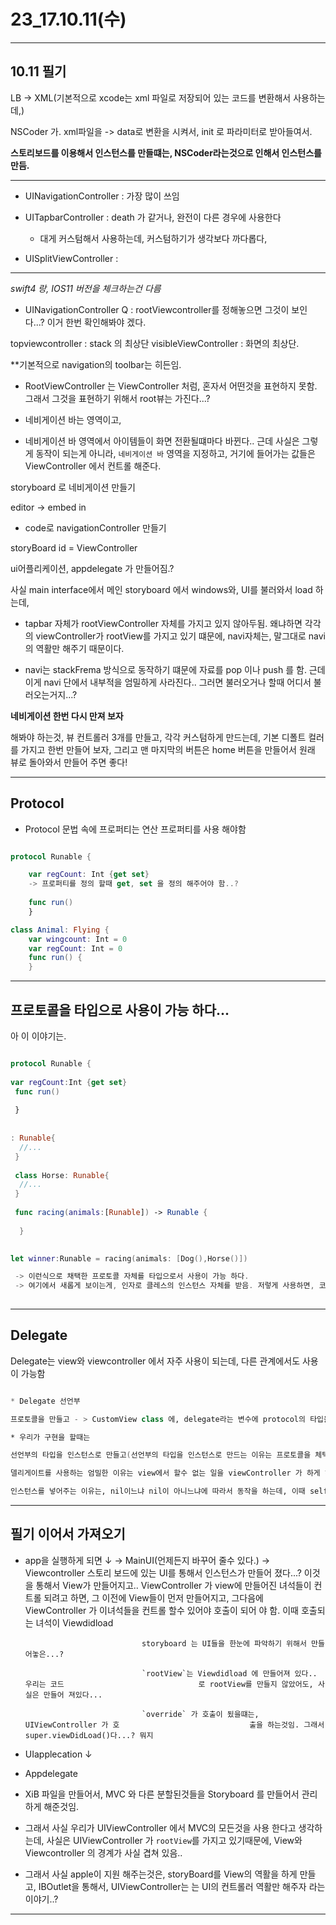 # 23_17.10.11(수)

---

## 10.11 필기

LB -> XML(기본적으로 xcode는 xml 파일로 저장되어 있는 코드를 변환해서 사용하는데,)

NSCoder 가. xml파일을 -> data로 변환을 시켜서, init<coder> 로 파라미터로 받아들여서.

**스토리보드를 이용해서 인스턴스를 만들떄는, NSCoder라는것으로 인해서 인스턴스를 만듬.**


---

- UINavigationController : 가장 많이 쓰임 

- UITapbarController : death 가 같거나, 완전이 다른 경우에 사용한다
	- 대게 커스텀해서 사용하는데, 커스텀하기가 생각보다 까다롭다,

- UISplitViewController :


---

*swift4 랑, IOS11 버전을 체크하는건 다름*

- UINavigationController 
Q : rootViewcontroller를 정해놓으면 그것이 보인다...? 이거 한번 확인해봐야 겠다.

topviewcontroller : stack 의 최상단
visibleViewController : 화면의 최상단.

**기본적으로 navigation의 toolbar는 히든임. 

- RootViewController 는 ViewController 처럼, 혼자서 어떤것을 표현하지 못함. 그래서 그것을 표현하기 위해서 root뷰는 가진다...?

- 네비게이션 바는 영역이고, 

- 네비게이션 바 영역에서 아이템들이 화면 전환될떄마다 바뀐다.. 근데 사실은 그렇게 동작이 되는게 아니라, `네비게이션 바` 영역을 지정하고, 거기에 들어가는 값들은 ViewController 에서 컨트롤 해준다.

storyboard 로 네비게이션 만들기 

editor -> embed in

- code로 navigationController 만들기

storyBoard id = ViewController 

ui어플리케이션, appdelegate 가 만들어짐.? 

사실 main interface에서 메인 storyboard 에서 windows와, UI를 불러와서 load 하는데, 

- tapbar 자체가 rootViewController 자체를 가지고 있지 않아두됨. 왜냐하면 각각의 viewController가 rootView를 가지고 있기 떄문에, navi자체는, 말그대로 navi의 역활만 해주기 때문이다.


- navi는 stackFrema 방식으로 동작하기 떄문에 자료를 pop 이나 push 를 함. 근데 이게 navi 단에서 내부적을 엄밀하게 사라진다.. 그러면 불러오거나 할때 어디서 불러오는거지...?



**네비게이션 한번 다시 만져 보자**

해봐야 하는것, 뷰 컨트롤러 3개를 만들고, 각각 커스텀하게 만드는데, 기본 디폴트 컬러를 가지고 한번 만들어 보자, 그리고 맨 마지막의 버튼은 home 버튼을 만들어서 원래 뷰로 돌아와서 만들어 주면 좋다! 


---

## Protocol 

- Protocol 문법 속에 프로퍼티는 연산 프로퍼티를 사용 해야함


```swift

protocol Runable {

	var regCount: Int {get set}
	-> 프로퍼티를 정의 할때 get, set 을 정의 해주어야 함..?
	
	func run()
	}

class Animal: Flying {
	var wingcount: Int = 0
	var regCount: Int = 0
	func run() {
	}

```

--- 

## 프로토콜을 타입으로 사용이 가능 하다...

아 이 이야기는. 

```swift

protocol Runable { var regCount:Int {get set} func run()
 
 }
 
  : Runable{  //... }
  class Horse: Runable{  //... }
  func racing(animals:[Runable]) -> Runable {
   } 

let winner:Runable = racing(animals: [Dog(),Horse()])

 -> 이런식으로 채택한 프로토콜 자체를 타입으로서 사용이 가능 하다. 
 -> 여기에서 새롭게 보이는게, 인자로 클레스의 인스턴스 자체를 받음. 저렇게 사용하면, 코드의 사용은 가능 하지만, 재사용은 불가능함
 
```

---

## Delegate

Delegate는 view와 viewcontroller 에서 자주 사용이 되는데, 다른 관계에서도 사용이 가능함


```swift

* Delegate 선언부 

프로토콜을 만들고 - > CustomView class 에, delegate라는 변수에 protocol의 타입을 집어넣어서, delegate?.protocol의 함수가 실행되게 구현을 해놓고 

* 우리가 구현을 할때는 

선언부의 타입을 인스턴스로 만들고(선언부의 타입을 인스턴스로 만드는 이유는 프로토콜을 체텍한 델리게이트를 사용하기 위해서) -> let custom 

델리게이트를 사용하는 엄밀한 이유는 view에서 할수 없는 일을 viewController 가 하게 해주기 위해서, 예를 들어서 내가 테이블 뷰를 만드는데, 테이블뷰 내부의 갯수를 몇개로 할까? 에 대한 고민을.. 사용자에게 넘겨주기 위해서 delegate 를 사용했는데, 그 delegate의 원리는 이렇다.

인스턴스를 넣어주는 이유는, nil이느냐 nil이 아니느냐에 따라서 동작을 하는데, 이때 self를 넣어주는게 되면 선언부에 있는, delegate? 부분이 nil이면 실행이 되지 않고, 

```

---


## 필기 이어서 가져오기

- app을 실행하게 되면 
		 	↓          → MainUI(언제든지 바꾸어 줄수 있다.) -> Viewcontroller
		 						스토리 보드에 있는 UI를 통해서 인스턴스가 만들어 졌다...?
		 						이것을 통해서 View가 만들어지고..
		 						ViewController 가 view에 만들어진 녀석들이 컨트롤 되려고 								하면, 그 이전에 View들이 먼저 만들어지고, 그다음에 								ViewController 가 이녀석들을 컨트롤 할수 있어야 호출이 되어								야 함. 이때 호출되는 녀석이 Viewdidload 
		 						
		 						storyboard 는 UI들을 한눈에 파악하기 위해서 만들어놓은...?
		 						
		 						`rootView`는 Viewdidload 에 만들어져 있다.. 우리는 코드								로 rootView를 만들지 않았어도, 사실은 만들어 져있다...
		 						
		 						`override` 가 호출이 됬을떄는, UIViewController 가 호								출을 하는것임. 그래서 super.viewDidLoad()다...? 뭐지
- UIapplecation
			↓
- Appdelegate


- XiB 파일을 만들어서, MVC 와 다른 분할된것들을 Storyboard 를 만들어서 관리하게 해준것임. 

- 그래서 사실 우리가 UIViewController 에서 MVC의 모든것을 사용 한다고 생각하는데, 사실은 UIViewController 가 `rootView`를 가지고 있기때문에, View와 Viewcontroller 의 경계가 사실 겹쳐 있음.. 

- 그래서 사실 apple이 지원 해주는것은, storyBoard를 View의 역활을 하게 만들고, IBOutlet을 통해서, UIViewController는 는 UI의 컨트롤러 역활만 해주자 라는 이야기..?

---







 